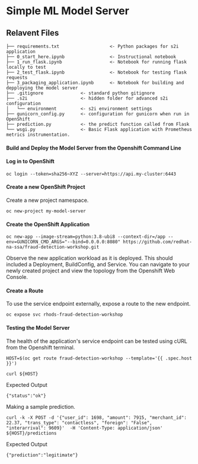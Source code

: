 # Simple ML Model Server

## Relavent Files 
```
├── requirements.txt                   <- Python packages for s2i application
├── 0_start_here.ipynb                 <- Instructional notebook
├── 1_run_flask.ipynb                  <- Notebook for running flask locally to test
├── 2_test_flask.ipynb                 <- Notebook for testing flask requests
├── 3_packaging_application.ipynb      <- Notebook for building and depploying the model server
├── .gitignore              <- standard python gitignore
├── .s2i                    <- hidden folder for advanced s2i configuration
│   └── environment         <- s2i environment settings
├── gunicorn_config.py      <- configuration for gunicorn when run in OpenShift
├── prediction.py           <- the predict function called from Flask
└── wsgi.py                 <- Basic Flask application with Prometheus metrics instrumentation.
```

#### Build and Deploy the Model Server from the Openshift Command Line

#### Log in to OpenShift
```shell
oc login --token=sha256~XYZ --server=https://api.my-cluster:6443
```
#### Create a new OpenShift Project
Create a new project namespace.
```shell
oc new-project my-model-server
```

#### Create the OpenShift Application
```shell
oc new-app --image-stream=python:3.8-ubi8 --context-dir=/app --env=GUNICORN_CMD_ARGS="--bind=0.0.0.0:8080" https://github.com/redhat-na-ssa/fraud-detection-workshop.git
```
Observe the new application workload as it is deployed.  This should included a Deployment, BuildConfig, and Service.  You can navigate to your newly created project and view the topology from the Openshift Web Console.

#### Create a Route
To use the service endpoint externally, expose a route to the new endpoint.  
```shell
oc expose svc rhods-fraud-detection-workshop
```

#### Testing the Model Server 

The health of the application's service endpoint can be tested using cURL from the Openshift terminal.
```
HOST=$(oc get route fraud-detection-workshop --template='{{ .spec.host }}')

curl ${HOST} 
```
Expected Output
```
{"status":"ok"}
```

Making a sample prediction.

```
curl -k -X POST -d '{"user_id": 1698, "amount": 7915, "merchant_id": 22.37, "trans_type": "contactless", "foreign": "False", "interarrival": 9609}'  -H 'Content-Type: application/json' ${HOST}/predictions
```

Expected Output
```
{"prediction":"legitimate"}
```





